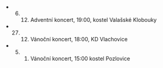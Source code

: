 - 6. 12. Adventní koncert, 19:00, kostel Valašské Klobouky
- 27. 12. Vánoční koncert, 18:00, KD Vlachovice
- 5. 1. Vánoční koncert, 15:00 kostel Pozlovice